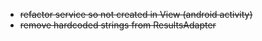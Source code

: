 * ~~refactor service so not created in View (android activity)~~
* ~~remove hardcoded strings from ResultsAdapter~~